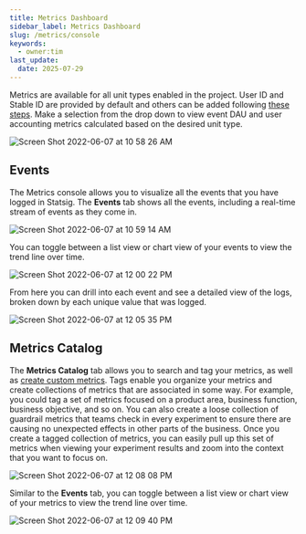 ```yaml
---
title: Metrics Dashboard
sidebar_label: Metrics Dashboard
slug: /metrics/console
keywords:
  - owner:tim
last_update:
  date: 2025-07-29
---
```


Metrics are available for all unit types enabled in the project.  User ID and Stable ID are provided by default and others can be added following [these steps](/guides/experiment-on-custom-id-types#step-1---add-companyid-as-a-new-id-type-in-your-project-settings).  Make a selection from the drop down to view event DAU and user accounting metrics calculated based on the desired unit type.

![Screen Shot 2022-06-07 at 10 58 26 AM](https://user-images.githubusercontent.com/101903926/172450890-4a4c95eb-a362-49a6-90ad-68f3460a933f.png)

## Events
The Metrics console allows you to visualize all the events that you have logged in Statsig. The **Events** tab shows all the events, including a real-time stream of events as they come in.

![Screen Shot 2022-06-07 at 10 59 14 AM](https://user-images.githubusercontent.com/101903926/172451019-fc450842-a546-4ea0-94a9-d54df8279ed2.png)

You can toggle between a list view or chart view of your events to view the trend line over time.  

![Screen Shot 2022-06-07 at 12 00 22 PM](https://user-images.githubusercontent.com/101903926/172461387-a3d42641-2c2c-4128-aabc-fc2b5dba2ed9.png)

From here you can drill into each event and see a detailed view of the logs, broken down by each unique value that was logged.

![Screen Shot 2022-06-07 at 12 05 35 PM](https://user-images.githubusercontent.com/101903926/172462231-ff2f3063-0c4e-49fd-af17-7147bd09d3d1.png)

## Metrics Catalog
The **Metrics Catalog** tab allows you to search and tag your metrics, as well as [create custom metrics](/metrics/create). Tags enable you organize your metrics and create collections of metrics that are associated in some way. For example, you could tag a set of metrics focused on a product area, business function, business objective, and so on. You can also create a loose collection of guardrail metrics that teams check in every experiment to ensure there are causing no unexpected effects in other parts of the business. Once you create a tagged collection of metrics, you can easily pull up this set of metrics when viewing your experiment results and zoom into the context that you want to focus on. 

![Screen Shot 2022-06-07 at 12 08 08 PM](https://user-images.githubusercontent.com/101903926/172462680-68a6de4e-17bf-4b11-920d-6d7830551012.png)

 Similar to the **Events** tab, you can toggle between a list view or chart view of your metrics to view the trend line over time.  
 
 ![Screen Shot 2022-06-07 at 12 09 40 PM](https://user-images.githubusercontent.com/101903926/172462947-877bbcc7-46b3-45cd-ac57-d0dc2c949d7d.png)

